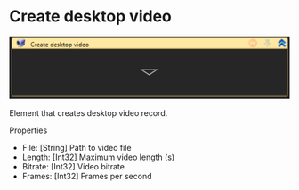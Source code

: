 # Create desktop video

![](<../../../.gitbook/assets/image (207).png>)



Element that creates desktop video record.

Properties

* File: \[String] Path to video file
* Length: \[Int32] Maximum video length (s)
* Bitrate: \[Int32] Video bitrate
* Frames: \[Int32] Frames per second
